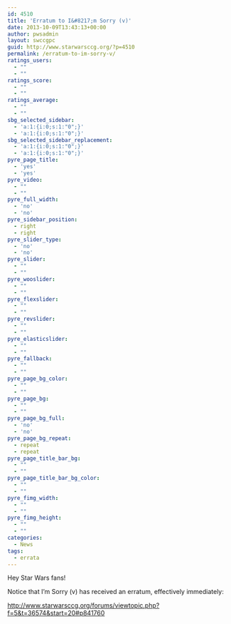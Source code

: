 ```yaml
---
id: 4510
title: 'Erratum to I&#8217;m Sorry (v)'
date: 2013-10-09T13:43:13+00:00
author: pwsadmin
layout: swccgpc
guid: http://www.starwarsccg.org/?p=4510
permalink: /erratum-to-im-sorry-v/
ratings_users:
  - ""
  - ""
ratings_score:
  - ""
  - ""
ratings_average:
  - ""
  - ""
sbg_selected_sidebar:
  - 'a:1:{i:0;s:1:"0";}'
  - 'a:1:{i:0;s:1:"0";}'
sbg_selected_sidebar_replacement:
  - 'a:1:{i:0;s:1:"0";}'
  - 'a:1:{i:0;s:1:"0";}'
pyre_page_title:
  - 'yes'
  - 'yes'
pyre_video:
  - ""
  - ""
pyre_full_width:
  - 'no'
  - 'no'
pyre_sidebar_position:
  - right
  - right
pyre_slider_type:
  - 'no'
  - 'no'
pyre_slider:
  - ""
  - ""
pyre_wooslider:
  - ""
  - ""
pyre_flexslider:
  - ""
  - ""
pyre_revslider:
  - ""
  - ""
pyre_elasticslider:
  - ""
  - ""
pyre_fallback:
  - ""
  - ""
pyre_page_bg_color:
  - ""
  - ""
pyre_page_bg:
  - ""
  - ""
pyre_page_bg_full:
  - 'no'
  - 'no'
pyre_page_bg_repeat:
  - repeat
  - repeat
pyre_page_title_bar_bg:
  - ""
  - ""
pyre_page_title_bar_bg_color:
  - ""
  - ""
pyre_fimg_width:
  - ""
  - ""
pyre_fimg_height:
  - ""
  - ""
categories:
  - News
tags:
  - errata
---
```

Hey Star Wars fans!

Notice that I&#8217;m Sorry (v) has received an erratum, effectively immediately:

<http://www.starwarsccg.org/forums/viewtopic.php?f=5&t=36574&start=20#p841760>